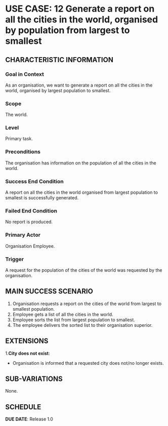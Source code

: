 # USE CASE: 12 Generate a report on all the cities in the world, organised by population from largest to smallest

## CHARACTERISTIC INFORMATION

### Goal in Context

As an organisation, we want to generate a report on all the cities in the world, organised by largest population to smallest.

### Scope

The world.

### Level

Primary task.

### Preconditions

The organisation has information on the population of all the cities in the world.

### Success End Condition

A report on all the cities in the world organised from largest population to smallest is successfully generated.

### Failed End Condition

No report is produced.

### Primary Actor

Organisation Employee.

### Trigger

A request for the population of the cities of the world was requested by the organisation.

## MAIN SUCCESS SCENARIO

1. Organisation requests a report on the cities of the world from largest to smallest population.
2. Employee gets a list of all the cities in the world.
3. Employee sorts the list from largest population to smallest.
4. The employee delivers the sorted list to their organisation superior.

## EXTENSIONS

1.**City does not exist**:
- Organisation is informed that a requested city does not/no longer exists.

## SUB-VARIATIONS

None.

## SCHEDULE

**DUE DATE**: Release 1.0